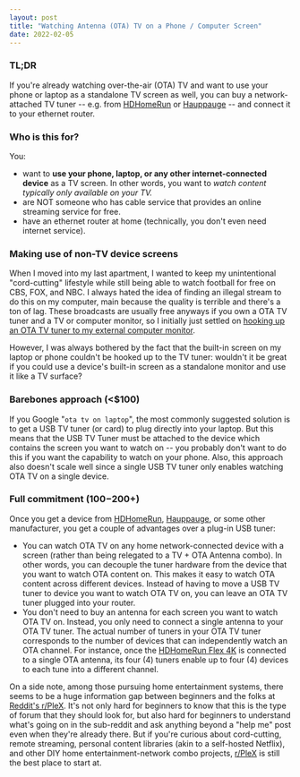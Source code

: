 ```yaml
---
layout: post
title: "Watching Antenna (OTA) TV on a Phone / Computer Screen"
date: 2022-02-05
---
```


### TL;DR

If you're already watching over-the-air (OTA) TV and want to use your phone or laptop as a standalone TV screen as well, you can 
buy a network-attached TV tuner -- e.g. from [HDHomeRun](https://www.silicondust.com/product/hdhomerun-flex-duo/) or 
[Hauppauge](https://www.hauppauge.com/pages/products/prods.htm) -- and connect it to your ethernet router. 

### Who is this for?

You:
- want to **use your phone, laptop, or any other internet-connected device** as a TV screen. In other words, you want to *watch content typically only available on your TV.*
- are NOT someone who has cable service that provides an online streaming service for free.
- have an ethernet router at home (technically, you don't even need internet service).

### Making use of non-TV device screens

When I moved into my last apartment, I wanted to keep my unintentional "cord-cutting" lifestyle while still being able to watch 
football for free on CBS, FOX, and NBC. I always hated the idea of finding an illegal stream to do this on my computer, 
main because the quality is terrible and there's a ton of lag.
These broadcasts are usually free anyways if you own a OTA TV tuner and a TV or computer monitor, so I initially just settled 
on [hooking up an OTA TV tuner to my external computer monitor](https://geordgez.github.io/jots/2018/10/28/monitor-with-antenna-tv).

However, I was always bothered by the fact that the built-in screen on my laptop or phone couldn't be hooked up to 
the TV tuner: wouldn't it be great if you could use a device's built-in screen as a standalone monitor and use it like a TV surface? 

### Barebones approach (<$100)

If you Google "`ota tv on laptop`", the most commonly suggested solution is to get a USB TV tuner (or card)
to plug directly into your laptop. But this means that the USB TV Tuner must be attached to the device which contains the 
screen you want to watch on -- you probably don't want to do this if you want the capability to watch on your phone.
Also, this approach also doesn't scale well since a single USB TV tuner only enables watching OTA TV on a single device.

### Full commitment ($100-$200+)

Once you get a device from [HDHomeRun](https://www.silicondust.com/product/hdhomerun-flex-duo/), 
[Hauppauge](https://www.hauppauge.com/pages/products/prods.htm), or some other manufacturer, you get a couple of 
advantages over a plug-in USB tuner:
- You can watch OTA TV on any home network-connected device with a screen (rather than being relegated to a TV + OTA Antenna combo).
In other words, you can decouple the tuner hardware from the device that you want to watch OTA content on. 
This makes it easy to watch OTA content across different devices.
Instead of having to move a USB TV tuner to device you want to watch OTA TV on, you can leave an OTA TV 
tuner plugged into your router.
- You don't need to buy an antenna for each screen you want to watch OTA TV on. Instead, you only need 
to connect a single antenna to your OTA TV tuner. The actual number of tuners in your OTA TV tuner corresponds to 
the number of devices that can independently watch an OTA channel. For instance, once the 
[HDHomeRun Flex 4K](https://www.silicondust.com/product/hdhomerun-flex-4k/) is connected to a single OTA antenna,
its four (4) tuners enable up to four (4) devices to each tune into a different channel.

On a side note, among those pursuing home entertainment systems, there seems to be a huge information gap between 
beginners and the folks at [Reddit's r/PleX](https://www.reddit.com/r/PleX/). It's not only hard for beginners to know that 
this is the type of forum that they should look for, but also hard for beginners to understand what's going on 
in the sub-reddit and ask anything beyond a "help me" post even when they're already there. But if you're curious 
about cord-cutting, remote streaming, personal content libraries (akin to a self-hosted Netflix), and other 
DIY home entertainment-network combo projects, [r/PleX](https://www.reddit.com/r/PleX/) is still the best place to 
start at.
